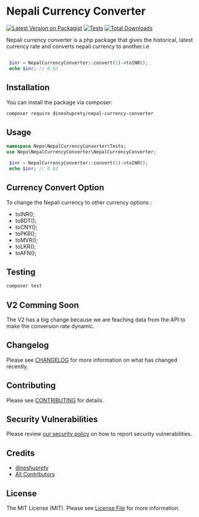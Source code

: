 
# Nepali Currency Converter

[![Latest Version on Packagist](https://img.shields.io/packagist/v/dineshuprety/nepal-currency-converter.svg?style=flat-square)](https://packagist.org/packages/dineshuprety/nepal-currency-converter)
[![Tests](https://github.com/dineshuprety/nepal-currency-converter/actions/workflows/run-tests.yml/badge.svg?branch=main)](https://github.com/dineshuprety/nepal-currency-converter/actions/workflows/run-tests.yml)
[![Total Downloads](https://img.shields.io/packagist/dt/dineshuprety/nepal-currency-converter.svg?style=flat-square)](https://packagist.org/packages/dineshuprety/nepal-currency-converter)

Nepali currency converter is a php package that gives the historical, latest currency rate and converts nepali currency to another.i.e
```php

 $inr = NepalCurrencyConverter::convert(1)->toINR();
 echo $inr; // 0.62

```

## Installation

You can install the package via composer:

```bash
composer require dineshuprety/nepal-currency-converter
```

## Usage

```php
namespace Nepo\NepalCurrencyConverter\Tests;
use Nepo\NepalCurrencyConverter\NepalCurrencyConverter;

 $inr = NepalCurrencyConverter::convert(1)->toINR();
 echo $inr; // 0.62

```
## Currency Convert Option
To change the Nepali currency to other currency options : 
* toINR();
* toBDT();
* toCNY();
* toPKR();
* toMVR();
* toLKR();
* toAFN();

## Testing

```bash
composer test
```
## V2 Comming Soon
The V2 has a big change because we are feaching data from the API to make the conversion rate dynamic.
## Changelog

Please see [CHANGELOG](CHANGELOG.md) for more information on what has changed recently.

## Contributing

Please see [CONTRIBUTING](https://github.com/spatie/.github/blob/main/CONTRIBUTING.md) for details.

## Security Vulnerabilities

Please review [our security policy](../../security/policy) on how to report security vulnerabilities.

## Credits

- [dineshuprety](https://github.com/dineshuprety)
- [All Contributors](../../contributors)

## License

The MIT License (MIT). Please see [License File](LICENSE.md) for more information.
